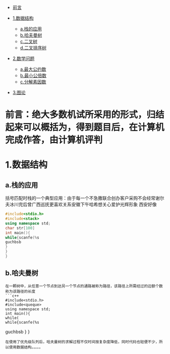 - [前言](#前言)
 - [1.数据结构](#数据结构)
   - [a.栈的应用](#栈的应用)
   - [b.哈夫曼树](#哈夫曼树)
   - [c.二叉树](#二叉树)
   - [d.二叉排序树](#二叉排序树)
 - [2.数学问题](#数学问题)
   - [a.最大公约数](#最大公约数)
   - [b.最小公倍数](#最小公倍数)
   - [c.分解素因数](#分解素因数)
   
 - [3.图论](#图论)
  
 
# 前言：绝大多数机试所采用的形式，归结起来可以概括为，得到题目后，在计算机完成作答，由计算机评判

# 1.数据结构

  ## a.栈的应用
   括号匹配时栈的一个典型应用：由于每一个不急撒联合创办客户采购不会经常谢尔夫冰川完后曾广西巡抚更喜欢关系安徽下午哈希想关心爱护光辉形象 西安好像
   ```c++
   #include<stdio.h>
   #include<stack>
   using namespace std;
   char str[100]
   int main(){
   while{scanfe(%s
   guchbsb
  }
  }
  }
  
  ```
  ## b.哈夫曼树
    在一颗树中，从任意一个节点到达另一个节点的通路被称为路径，该路径上所需经过的边额个数称为该路径的长度
    ```c++
    #include<stdio.h>
    #include<queque>
    using namespace std;
    int main(){
    while(
    while{scanfe(%s
   guchbsb
   }
   }
   ```
   在使用了优先级队列后，哈夫曼树的求解过程不仅时间按复杂度降低，同时代码也轻便不少，所以使用数据结构。。。。。
 
